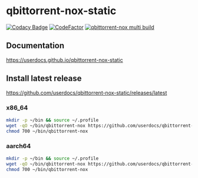 # qbittorrent-nox-static

[![Codacy Badge](https://api.codacy.com/project/badge/Grade/9817ad80d35c480aa9842b53001d55b0)](https://app.codacy.com/gh/userdocs/qbittorrent-nox-static?utm_source=github.com&utm_medium=referral&utm_content=userdocs/qbittorrent-nox-static&utm_campaign=Badge_Grade)
[![CodeFactor](https://www.codefactor.io/repository/github/userdocs/qbittorrent-nox-static/badge)](https://www.codefactor.io/repository/github/userdocs/qbittorrent-nox-static)
[![qbittorrent-nox multi build](https://github.com/userdocs/qbittorrent-nox-static/actions/workflows/matrix.yml/badge.svg)](https://github.com/userdocs/qbittorrent-nox-static/actions/workflows/matrix.yml)

## Documentation

https://userdocs.github.io/qbittorrent-nox-static

## Install latest release

https://github.com/userdocs/qbittorrent-nox-static/releases/latest

### x86_64

```bash
mkdir -p ~/bin && source ~/.profile
wget -qO ~/bin/qbittorrent-nox https://github.com/userdocs/qbittorrent-nox-static/releases/latest/download/qbittorrent-nox-x86_64-icu
chmod 700 ~/bin/qbittorrent-nox
```

### aarch64

```bash
mkdir -p ~/bin && source ~/.profile
wget -qO ~/bin/qbittorrent-nox https://github.com/userdocs/qbittorrent-nox-static/releases/latest/download/qbittorrent-nox-aarch64-icu
chmod 700 ~/bin/qbittorrent-nox
```